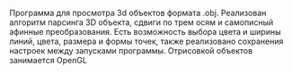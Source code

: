 Программа для просмотра 3d объектов формата .obj.
Реализован алгоритм парсинга 3D объекта, сдвиги по трем осям и самописный афинные преобразования.
Есть возможность выбора цвета и ширины линий, цвета, размера и формы точек, также реализовано сохранения настроек между запусками программы.
Отрисовкой объектов занимается OpenGL

